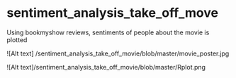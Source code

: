 # sentiment_analysis_take_off_move
Using bookmyshow reviews, sentiments of people about the movie is plotted 

![Alt text] /sentiment_analysis_take_off_movie/blob/master/movie_poster.jpg

![Alt text]/sentiment_analysis_take_off_movie/blob/master/Rplot.png


